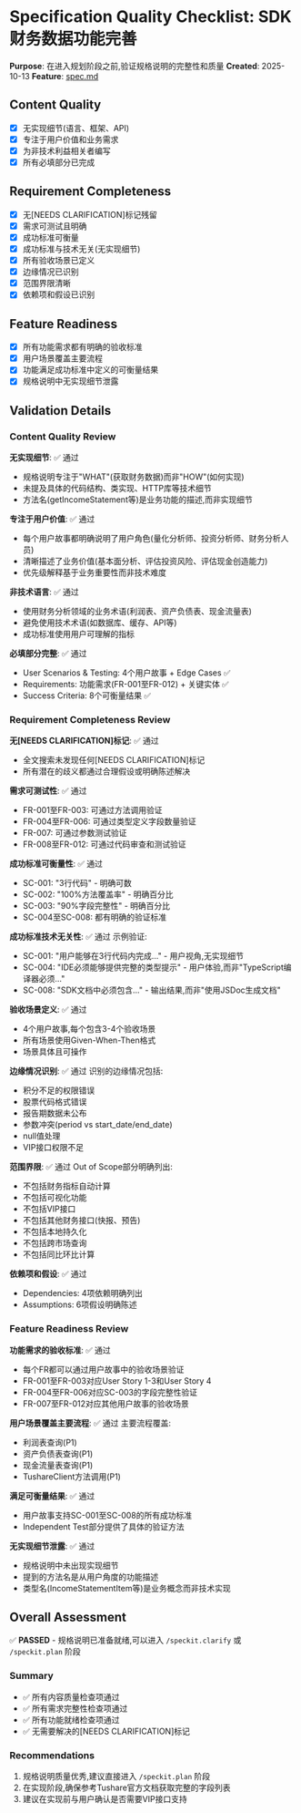 # Specification Quality Checklist: SDK财务数据功能完善

**Purpose**: 在进入规划阶段之前,验证规格说明的完整性和质量
**Created**: 2025-10-13
**Feature**: [spec.md](../spec.md)

## Content Quality

- [x] 无实现细节(语言、框架、API)
- [x] 专注于用户价值和业务需求
- [x] 为非技术利益相关者编写
- [x] 所有必填部分已完成

## Requirement Completeness

- [x] 无[NEEDS CLARIFICATION]标记残留
- [x] 需求可测试且明确
- [x] 成功标准可衡量
- [x] 成功标准与技术无关(无实现细节)
- [x] 所有验收场景已定义
- [x] 边缘情况已识别
- [x] 范围界限清晰
- [x] 依赖项和假设已识别

## Feature Readiness

- [x] 所有功能需求都有明确的验收标准
- [x] 用户场景覆盖主要流程
- [x] 功能满足成功标准中定义的可衡量结果
- [x] 规格说明中无实现细节泄露

## Validation Details

### Content Quality Review

**无实现细节**: ✅ 通过
- 规格说明专注于"WHAT"(获取财务数据)而非"HOW"(如何实现)
- 未提及具体的代码结构、类实现、HTTP库等技术细节
- 方法名(getIncomeStatement等)是业务功能的描述,而非实现细节

**专注于用户价值**: ✅ 通过
- 每个用户故事都明确说明了用户角色(量化分析师、投资分析师、财务分析人员)
- 清晰描述了业务价值(基本面分析、评估投资风险、评估现金创造能力)
- 优先级解释基于业务重要性而非技术难度

**非技术语言**: ✅ 通过
- 使用财务分析领域的业务术语(利润表、资产负债表、现金流量表)
- 避免使用技术术语(如数据库、缓存、API等)
- 成功标准使用用户可理解的指标

**必填部分完整**: ✅ 通过
- User Scenarios & Testing: 4个用户故事 + Edge Cases ✅
- Requirements: 功能需求(FR-001至FR-012) + 关键实体 ✅
- Success Criteria: 8个可衡量结果 ✅

### Requirement Completeness Review

**无[NEEDS CLARIFICATION]标记**: ✅ 通过
- 全文搜索未发现任何[NEEDS CLARIFICATION]标记
- 所有潜在的歧义都通过合理假设或明确陈述解决

**需求可测试性**: ✅ 通过
- FR-001至FR-003: 可通过方法调用验证
- FR-004至FR-006: 可通过类型定义字段数量验证
- FR-007: 可通过参数测试验证
- FR-008至FR-012: 可通过代码审查和测试验证

**成功标准可衡量性**: ✅ 通过
- SC-001: "3行代码" - 明确可数
- SC-002: "100%方法覆盖率" - 明确百分比
- SC-003: "90%字段完整性" - 明确百分比
- SC-004至SC-008: 都有明确的验证标准

**成功标准技术无关性**: ✅ 通过
示例验证:
- SC-001: "用户能够在3行代码内完成..." - 用户视角,无实现细节
- SC-004: "IDE必须能够提供完整的类型提示" - 用户体验,而非"TypeScript编译器必须..."
- SC-008: "SDK文档中必须包含..." - 输出结果,而非"使用JSDoc生成文档"

**验收场景定义**: ✅ 通过
- 4个用户故事,每个包含3-4个验收场景
- 所有场景使用Given-When-Then格式
- 场景具体且可操作

**边缘情况识别**: ✅ 通过
识别的边缘情况包括:
- 积分不足的权限错误
- 股票代码格式错误
- 报告期数据未公布
- 参数冲突(period vs start_date/end_date)
- null值处理
- VIP接口权限不足

**范围界限**: ✅ 通过
Out of Scope部分明确列出:
- 不包括财务指标自动计算
- 不包括可视化功能
- 不包括VIP接口
- 不包括其他财务接口(快报、预告)
- 不包括本地持久化
- 不包括跨市场查询
- 不包括同比环比计算

**依赖项和假设**: ✅ 通过
- Dependencies: 4项依赖明确列出
- Assumptions: 6项假设明确陈述

### Feature Readiness Review

**功能需求的验收标准**: ✅ 通过
- 每个FR都可以通过用户故事中的验收场景验证
- FR-001至FR-003对应User Story 1-3和User Story 4
- FR-004至FR-006对应SC-003的字段完整性验证
- FR-007至FR-012对应其他用户故事的验收场景

**用户场景覆盖主要流程**: ✅ 通过
主要流程覆盖:
- 利润表查询(P1)
- 资产负债表查询(P1)
- 现金流量表查询(P1)
- TushareClient方法调用(P1)

**满足可衡量结果**: ✅ 通过
- 用户故事支持SC-001至SC-008的所有成功标准
- Independent Test部分提供了具体的验证方法

**无实现细节泄露**: ✅ 通过
- 规格说明中未出现实现细节
- 提到的方法名是从用户角度的功能描述
- 类型名(IncomeStatementItem等)是业务概念而非技术实现

## Overall Assessment

✅ **PASSED** - 规格说明已准备就绪,可以进入 `/speckit.clarify` 或 `/speckit.plan` 阶段

### Summary

- ✅ 所有内容质量检查项通过
- ✅ 所有需求完整性检查项通过
- ✅ 所有功能就绪检查项通过
- ✅ 无需要解决的[NEEDS CLARIFICATION]标记

### Recommendations

1. 规格说明质量优秀,建议直接进入 `/speckit.plan` 阶段
2. 在实现阶段,确保参考Tushare官方文档获取完整的字段列表
3. 建议在实现前与用户确认是否需要VIP接口支持
